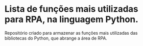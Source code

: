 # Lista de funções mais utilizadas para RPA, na linguagem Python.

Repositório criado para armazenar as funções mais utilizadas das bibliotecas do Python, que abrange a área de RPA.
